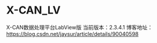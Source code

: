 # X-CAN_LV
X-CAN数据处理平台LabView版
当前版本：2.3.4.1
博客地址：https://blog.csdn.net/jaysur/article/details/90040598
